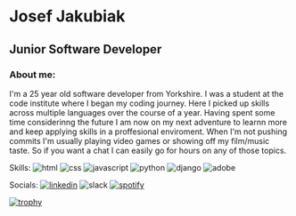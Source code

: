 # Josef Jakubiak
## Junior Software Developer

### About me:

I'm a 25 year old software developer from Yorkshire. I was a student at the code institute where I began my coding journey. Here I picked up skills across multiple languages over the course of a year. Having spent some time considerinng the future I am now on my next adventure to learnn more and keep applying skills in a proffesional enviroment. When I'm not pushing commits I'm usually playing video games or showing off my film/music taste. So if you want a chat I can easily go for hours on any of those topics.

Skills:
![html](https://img.shields.io/badge/HTML5-E34F26?style=for-the-badge&logo=html5&logoColor=white)
![css](https://img.shields.io/badge/CSS3-1572B6?style=for-the-badge&logo=css3&logoColor=white)
![javascript](https://img.shields.io/badge/JavaScript-323330?style=for-the-badge&logo=javascript&logoColor=F7DF1E)
![python](https://img.shields.io/badge/Python-FFD43B?style=for-the-badge&logo=python&logoColor=blue)
![django](https://img.shields.io/badge/Django-092E20?style=for-the-badge&logo=django&logoColor=green)
![adobe](https://img.shields.io/badge/Adobe%20Premiere%20Pro-9999FF?style=for-the-badge&logo=Adobe%20Premiere%20Pro&logoColor=white)

Socials:
[![linkedin](https://img.shields.io/badge/LinkedIn-0077B5?style=for-the-badge&logo=linkedin&logoColor=white)](https://www.linkedin.com/in/josef-jakubiak/)
![slack](https://img.shields.io/badge/Slack-4A154B?style=for-the-badge&logo=slack&logoColor=white)
[![spotify](https://img.shields.io/badge/Spotify-1ED760?&style=for-the-badge&logo=spotify&logoColor=white)](https://open.spotify.com/user/1126314675?si=6e77c390166e4d17)


<!--
**BritishBambi/britishbambi** is a ✨ _special_ ✨ repository because its `README.md` (this file) appears on your GitHub profile.

Here are some ideas to get you started:

- 🔭 I’m currently working on ...
- 🌱 I’m currently learning ...
- 👯 I’m looking to collaborate on ...
- 🤔 I’m looking for help with ...
- 💬 Ask me about ...
- 📫 How to reach me: ...
- 😄 Pronouns: ...
- ⚡ Fun fact: ...
-->
[![trophy](https://github-profile-trophy.vercel.app/?username=britishbambi&theme=onedark)](https://github.com/ryo-ma/github-profile-trophy)
